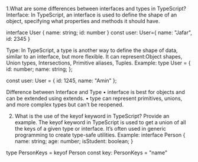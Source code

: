 1.What are some differences between interfaces and types in TypeScript?
Interface: In TypeScript, an interface is used to define the shape of an object, specifying what properties and methods it should have.

interface User {
name: string;
id: number
}
const user: User={
name: "Jafar",
id: 2345
}

Type: In TypeScript, a type is another way to define the shape of data, similar to an interface, but more flexible. It can represent:Object shapes, Union types, Intersections, Primitive aliases, Tuples.
Example: type User = {
  id: number;
  name: string;
};

const user: User = {
  id: 1245,
  name: "Amin"
};

Difference between Interface and Type
•	interface is best for objects and can be extended using extends.
•	type can represent primitives, unions, and more complex types but can't be reopened.

2. What is the use of the keyof keyword in TypeScript? Provide an example.
The keyof keyword in TypeScript is used to get a union of all the keys of a given type or interface. It’s often used in generic programming to create type-safe utilities.
Example:
interface Person {
  name: string;
  age: number;
  isStudent: boolean;
}

type PersonKeys = keyof Person
const key: PersonKeys = "name"